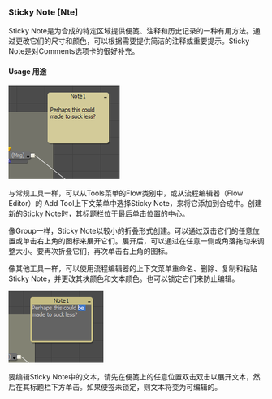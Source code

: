 ### Sticky Note [Nte]

Sticky Note是为合成的特定区域提供便笺、注释和历史记录的一种有用方法。通过更改它们的尺寸和颜色，可以根据需要提供简洁的注释或重要提示。Sticky Note是对Comments选项卡的很好补充。

#### Usage 用途

![Nte_Usage1](images/Nte_Usage1.png)

与常规工具一样，可以从Tools菜单的Flow类别中，或从流程编辑器（Flow Editor）的 Add Tool上下文菜单中选择Sticky Note，来将它添加到合成中。创建新的Sticky Note时，其标题栏位于最后单击位置的中心。

像Group一样，Sticky Note以较小的折叠形式创建。可以通过双击它们的任意位置或单击右上角的图标来展开它们。展开后，可以通过在任意一侧或角落拖动来调整大小。要再次折叠它们，再次单击右上角的图标。

像其他工具一样，可以使用流程编辑器的上下文菜单重命名、删除、复制和粘贴Sticky Note，并更改其块颜色和文本颜色。也可以锁定它们来防止编辑。

![Nte_Usage2](images/Nte_Usage2.png)

要编辑Sticky Note中的文本，请先在便笺上的任意位置双击双击以展开文本，然后在其标题栏下方单击。如果便签未锁定，则文本将变为可编辑的。